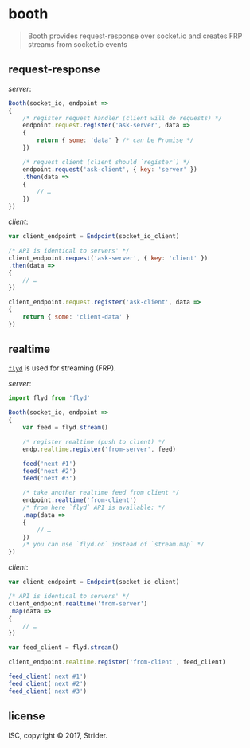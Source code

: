 # booth

> Booth provides request-response over socket.io and creates FRP streams from socket.io events

## request-response

*server*:
```js
Booth(socket_io, endpoint =>
{
	/* register request handler (client will do requests) */
	endpoint.request.register('ask-server', data =>
	{
		return { some: 'data' } /* can be Promise */
	})

	/* request client (client should `register`) */
	endpoint.request('ask-client', { key: 'server' })
	.then(data =>
	{
		// …
	})
})
```

*client*:
```js
var client_endpoint = Endpoint(socket_io_client)

/* API is identical to servers' */
client_endpoint.request('ask-server', { key: 'client' })
.then(data =>
{
	// …
})

client_endpoint.request.register('ask-client', data =>
{
	return { some: 'client-data' }
})
```

## realtime

[`flyd`](https://github.com/paldepind/flyd) is used for streaming (FRP).

*server*:
```js
import flyd from 'flyd'

Booth(socket_io, endpoint =>
{
	var feed = flyd.stream()

	/* register realtime (push to client) */
	endp.realtime.register('from-server', feed)

	feed('next #1')
	feed('next #2')
	feed('next #3')

	/* take another realtime feed from client */
	endpoint.realtime('from-client')
	/* from here `flyd` API is available: */
	.map(data =>
	{
		// …
	})
	/* you can use `flyd.on` instead of `stream.map` */
})
```

*client*:
```js
var client_endpoint = Endpoint(socket_io_client)

/* API is identical to servers' */
client_endpoint.realtime('from-server')
.map(data =>
{
	// …
})

var feed_client = flyd.stream()

client_endpoint.realtime.register('from-client', feed_client)

feed_client('next #1')
feed_client('next #2')
feed_client('next #3')
```

## license
ISC, copyright © 2017, Strider.
